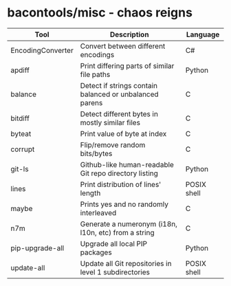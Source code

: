 bacontools/misc - chaos reigns
==============================

| Tool              | Description                                             | Language    |
|-------------------|---------------------------------------------------------|-------------|
| EncodingConverter | Convert between different encodings                     | C#          |
| apdiff            | Print differing parts of similar file paths             | Python      |
| balance           | Detect if strings contain balanced or unbalanced parens | C           |
| bitdiff           | Detect different bytes in mostly similar files          | C           |
| byteat            | Print value of byte at index                            | C           |
| corrupt           | Flip/remove random bits/bytes                           | C           |
| git-ls            | Github-like human-readable Git repo directory listing   | Python      |
| lines             | Print distribution of lines' length                     | POSIX shell |
| maybe             | Prints yes and no randomly interleaved                  | C           |
| n7m               | Generate a numeronym (i18n, l10n, etc) from a string    | C           |
| pip-upgrade-all   | Upgrade all local PIP packages                          | Python      |
| update-all        | Update all Git repositories in level 1 subdirectories   | POSIX shell |
